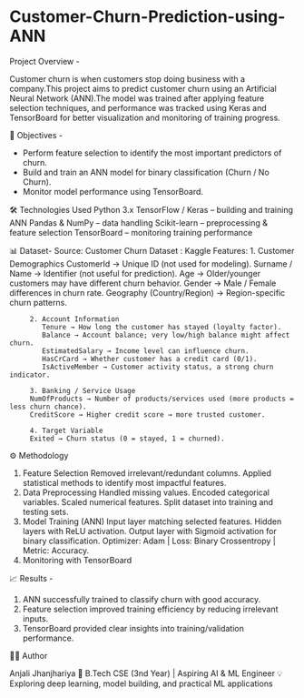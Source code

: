 # Customer-Churn-Prediction-using-ANN
Project Overview -

Customer churn is when customers stop doing business with a company.This project aims to predict customer churn using an Artificial Neural Network (ANN).The model was trained after applying feature selection techniques, and performance was tracked using Keras and TensorBoard for better visualization and monitoring of training progress.

🎯 Objectives -
* Perform feature selection to identify the most important predictors of churn.
* Build and train an ANN model for binary classification (Churn / No Churn).
* Monitor model performance using TensorBoard.

🛠️ Technologies Used
Python 3.x
TensorFlow / Keras – building and training ANN
Pandas & NumPy – data handling
Scikit-learn – preprocessing & feature selection
TensorBoard – monitoring training performance

📊 Dataset-
Source: Customer Churn Dataset : Kaggle
Features: 
         1. Customer Demographics
            CustomerId → Unique ID (not used for modeling).
            Surname / Name → Identifier (not useful for prediction).
            Age → Older/younger customers may have different churn behavior.
            Gender → Male / Female differences in churn rate.
            Geography (Country/Region) → Region-specific churn patterns.

         2. Account Information
            Tenure → How long the customer has stayed (loyalty factor).
            Balance → Account balance; very low/high balance might affect churn.
            EstimatedSalary → Income level can influence churn.
            HasCrCard → Whether customer has a credit card (0/1).
            IsActiveMember → Customer activity status, a strong churn indicator.

         3. Banking / Service Usage
         NumOfProducts → Number of products/services used (more products = less churn chance).
         CreditScore → Higher credit score → more trusted customer.

         4. Target Variable
         Exited → Churn status (0 = stayed, 1 = churned).

⚙️ Methodology
1. Feature Selection
  Removed irrelevant/redundant columns.
  Applied statistical methods to identify most impactful features.
2. Data Preprocessing
  Handled missing values.
  Encoded categorical variables.
  Scaled numerical features.
  Split dataset into training and testing sets.
3. Model Training (ANN)
  Input layer matching selected features.
  Hidden layers with ReLU activation.
  Output layer with Sigmoid activation for binary classification.
  Optimizer: Adam | Loss: Binary Crossentropy | Metric: Accuracy.
4. Monitoring with TensorBoard

📈 Results -
1. ANN successfully trained to classify churn with good accuracy.
2. Feature selection improved training efficiency by reducing irrelevant inputs.
3. TensorBoard provided clear insights into training/validation performance.

👩‍💻 Author

Anjali Jhanjhariya
📍 B.Tech CSE (3nd Year) | Aspiring AI & ML Engineer
💡 Exploring deep learning, model building, and practical ML applications
